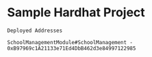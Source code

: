 # Sample Hardhat Project

```Shell
Deployed Addresses

SchoolManagementModule#SchoolManagement - 0xB97969c1A21133e71Ed4DbB462d3e84997122985
```